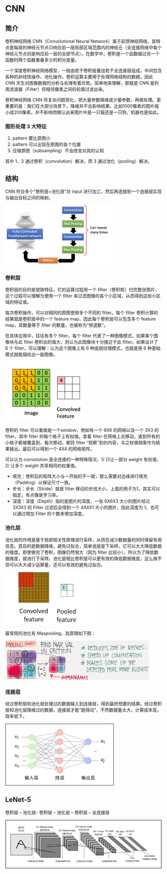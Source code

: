 # CNN

## 简介

卷积神经网络 CNN（Convolutional Neural Network）属于前馈神经网络，其特点是每层的神经元节点只响应前一层局部区域范围内的神经元（全连接网络中每个神经元节点则是响应前一层的全部节点）。在数学中，卷积是一个函数越过另一个函数时两个函数重叠多少的积分度量。

一个深度卷积神经网络模型，一般由若干卷积层叠加若干全连接层组成，中间包含各种的非线性操作、池化操作。卷积运算主要用于处理网格结构的数据，因此 CNN 天生对图像数据的分析与处理有着优势。简单地来理解，那就是 CNN 是利用滤波器（Filter）将相邻像素之间的轮廓过滤出来。

卷积神经网络 CNN 将复杂问题简化，把大量参数降维成少量参数，再做处理。更重要的是：我们在大部分场景下，降维并不会影响结果。比如1000像素的图片缩小成200像素，并不影响肉眼认出来图片中是一只猫还是一只狗，机器也是如此。

### 图形处理 3 大特征

1. pattern 要比原图小
2. pattern 可以出现在原图的各个位置
3. 压缩原图（subsampling）不会改变对其的认知

其中 1、2 通过卷积（convolution）解决，而 3 通过池化（pooling）解决。

## 结构

CNN 符合多个“卷积层+池化层”对 input 进行加工，然后再连接到一个连接层实现与输出目标之间的映射。

<img src="figures/image-20201128185217198.png" alt="image-20201128185217198" style="zoom: 33%;" />

### 卷积层

卷积层的目的是提取特征，它的运算过程用一个 filter（卷积核）扫完整张图片，这个过程可以理解为使用一个 filter 来过滤图像的各个小区域，从而得到这些小区域的特征值。

每次卷积操作，可以对相同的原图使用多个不同的 filter。每个 filter 卷积计算的结果就是卷积层中的一个 feature map，因此每个卷积层可以包含多个 feature map，其数量等于 filter 的数量，也被称为“频道数”。

在具体应用中，往往有多个 filter，每个 filter 代表了一种图像模式，如果某个图像块与此 filter 卷积出的值大，则认为此图像块十分接近于此 filter。如果设计了 6 个 filter，可以理解：认为这个图像上有 6 种底层纹理模式，也就是用 6 种基础模式就能描绘出一副图像。

<img src="figures/2019-06-19-juanji.gif" alt="卷积层运算过程" style="zoom:50%;" />

卷积的 filter 可以看做是一个window，例如有一个 6X6 的网络以及一个 3X3 的 filter，其中 filter 的每个格子上有权值。拿着 filter 在网络上去移动，直到所有的小格子都被覆盖到，每次移动，都将 filter “观察”到的内容，与之权值相乘作为结果输出。最后可以得到一个 4X4 的网格矩阵。

可以认为 convolution 是全连接的一种特殊情况，1/ 只让一部分 weight 有权值，2/ 让多个 weight 共享相同的权重值。

- 填充：卷积后的矩阵大小与一开始的不一致，那么需要对边缘进行填充（Padding）以保证尺寸一致。
- 步长：步长（Stride）就是 filter 移动的步伐大小，上面的例子为1，其实可以指定，有点像是学习率。
- 深度：深度（Depth）指的是图片的深度，一张 6X6X3 大小的图片经过 3X3X3 的 Filter 过滤后会得到一个 4X4X1 大小的图片，因此深度为 1。也可以通过增加 Filter 的个数来增加深度。

### 池化层

池化层的作用是基于局部相关性原理进行采样，从而在减少数据量的同时保留有用信息。其目的是数据降维，避免过拟合，简单说就是下采样，它可以大大降低数据的维度。即使做完了卷积，图像仍然很大（因为 filter 比较小），所以为了降低数据维度，就进行下采样。池化层相比卷积层可以更有效的降低数据维度，这么做不但可以大大减少运算量，还可以有效的避免过拟合。

<img src="figures/2019-06-19-chihua.gif" alt="池化层过程" style="zoom: 33%;" />

最常用的池化有 Maxpooling，其原理如下图：

<img src="figures/812632-20191105213631909-209754609.jpg" alt="file" style="zoom: 67%;" />

### 连接层

经过卷积层和池化层处理过的数据输入到连接层，得到最终想要的结果。经过卷积层和池化层降维过的数据，连接层才能”跑得动”，不然数据量太大，计算成本高，效率低下。

<img src="figures/2019-06-19-quanlianjie.png" alt="全连接层" style="zoom:50%;" />

##  LeNet-5

卷积层 – 池化层- 卷积层 – 池化层 – 卷积层 – 全连接层

![LeNet-5网络结构](figures/2019-06-19-lenet.png)

